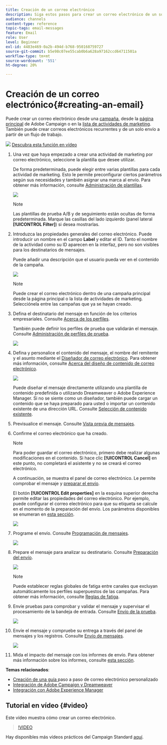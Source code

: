```yaml
---
title: Creación de un correo electrónico
description: Siga estos pasos para crear un correo electrónico de un solo envío en Adobe Campaign.
audience: channels
content-type: reference
topic-tags: email-messages
feature: Email
role: User
level: Beginner
exl-id: 4483e469-0a2b-494d-b768-950168759727
source-git-commit: b5e98c07ee55cab0b6a628a97162ccd64711501a
workflow-type: tm+mt
source-wordcount: '551'
ht-degree: 20%

---
```


# Creación de un correo electrónico{#creating-an-email}

Puede crear un correo electrónico desde una [campaña](../../start/using/marketing-activities.md#creating-a-marketing-activity), desde la [página principal](../../start/using/interface-description.md#home-page) de Adobe Campaign o en la [lista de actividades de marketing](../../start/using/marketing-activities.md#about-marketing-activities). También puede crear correos electrónicos recurrentes y de un solo envío a partir de un flujo de trabajo.

![](assets/do-not-localize/how-to-video.png) [Descubra esta función en vídeo](#video)

1. Una vez que haya empezado a crear una actividad de marketing por correo electrónico, seleccione la plantilla que desee utilizar.

   De forma predeterminada, puede elegir entre varias plantillas para cada actividad de marketing. Esto le permite preconfigurar ciertos parámetros según sus necesidades y también asignar una marca al envío. Para obtener más información, consulte [Administración de plantillas](../../start/using/marketing-activity-templates.md).

   ![](assets/email_creation_1.png)

   >[!NOTE]
   >
   >Las plantillas de prueba A/B y de seguimiento están ocultas de forma predeterminada. Marque las casillas del lado izquierdo (panel lateral **[!UICONTROL Filter]**) si desea mostrarlas.

1. Introduzca las propiedades generales del correo electrónico. Puede introducir un nombre en el campo **Label** y editar el ID. Tanto el nombre de la actividad como su ID aparecen en la interfaz, pero no son visibles para los destinatarios de mensajes.

   Puede añadir una descripción que el usuario pueda ver en el contenido de la campaña.

   ![](assets/email_creation_2.png)

   >[!NOTE]
   >
   >Puede crear el correo electrónico dentro de una campaña principal desde la página principal o la lista de actividades de marketing. Selecciónela entre las campañas que ya se hayan creado.

1. Defina el destinatario del mensaje en función de los criterios empresariales. Consulte [Acerca de los perfiles](../../audiences/using/about-profiles.md).

   También puede definir los perfiles de prueba que validarán el mensaje. Consulte [Administración de perfiles de prueba](../../audiences/using/managing-test-profiles.md).

   ![](assets/email_creation_3.png)

1. Defina y personalice el contenido del mensaje, el nombre del remitente y el asunto mediante el [Diseñador de correo electrónico](../../designing/using/designing-content-in-adobe-campaign.md). Para obtener más información, consulte [Acerca del diseño de contenido de correo electrónico](../../designing/using/designing-content-in-adobe-campaign.md).

   ![](assets/email_creation_4.png)

   Puede diseñar el mensaje directamente utilizando una plantilla de contenido predefinida o utilizando Dreamweaver o Adobe Experience Manager. Si no se siente como un diseñador, también puede cargar un contenido que se haya preparado para usted o importar un contenido existente de una dirección URL. Consulte [Selección de contenido existente](../../designing/using/using-existing-content.md).

1. Previsualice el mensaje. Consulte [Vista previa de mensajes](../../sending/using/previewing-messages.md).
1. Confirme el correo electrónico que ha creado.

   >[!NOTE]
   >
   >Para poder guardar el correo electrónico, primero debe realizar algunas modificaciones en el contenido. Si hace clic **[!UICONTROL Cancel]** en este punto, no completará el asistente y no se creará el correo electrónico.

   A continuación, se muestra el panel de correo electrónico. Le permite comprobar el mensaje y [preparar el envío](../../sending/using/preparing-the-send.md).

   El botón **[!UICONTROL Edit properties]** en la esquina superior derecha permite editar las propiedades del correo electrónico. Por ejemplo, puede configurar el correo electrónico para que su etiqueta se calcule en el momento de la preparación del envío.  Los parámetros disponibles se enumeran en [esta sección](../../administration/using/configuring-email-channel.md#list-of-email-properties).

   ![](assets/delivery_dashboard_2.png)

1. Programe el envío. Consulte [Programación de mensajes](../../sending/using/about-scheduling-messages.md).

   ![](assets/delivery_planning.png)

1. Prepare el mensaje para analizar su destinatario. Consulte [Preparación del envío](../../sending/using/confirming-the-send.md).

   ![](assets/preparing_delivery_2.png)

   >[!NOTE]
   >
   >Puede establecer reglas globales de fatiga entre canales que excluyan automáticamente los perfiles superpuestos de las campañas. Para obtener más información, consulte [Reglas de fatiga](../../sending/using/fatigue-rules.md).

1. Envíe pruebas para comprobar y validar el mensaje y supervisar el procesamiento de la bandeja de entrada. Consulte [Envío de la prueba](../../sending/using/sending-proofs.md).

   ![](assets/bat_select.png)

1. Envíe el mensaje y compruebe su entrega a través del panel de mensajes y los registros. Consulte [Envío de mensajes](../../sending/using/confirming-the-send.md).

   ![](assets/confirm_delivery.png)

1. Mida el impacto del mensaje con los informes de envío. Para obtener más información sobre los informes, consulte [esta sección](../../reporting/using/about-dynamic-reports.md).

**Temas relacionados**:

* [Creación de una guía ](../../channels/using/key-steps-to-send-a-message.md) paso a paso de correo electrónico personalizado
* [Integración de Adobe Campaign y Dreamweaver](../../designing/using/using-integrations.md#editing-content-in-dreamweaver)
* [Integración con Adobe Experience Manager](../../integrating/using/integrating-with-experience-manager.md)

## Tutorial en vídeo {#video}

Este vídeo muestra cómo crear un correo electrónico.

>[!VIDEO](https://video.tv.adobe.com/v/23721?quality=12)

Hay disponibles más vídeos prácticos del Campaign Standard [aquí](https://experienceleague.adobe.com/docs/campaign-standard-learn/tutorials/overview.html?lang=es).
